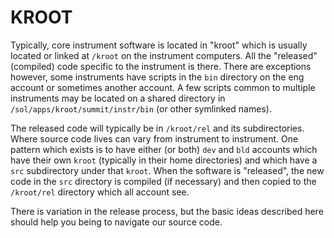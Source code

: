 # KROOT

Typically, core instrument software is located in "kroot" which is usually located or linked at `/kroot` on the instrument computers.  All the "released" (compiled) code specific to the instrument is there.  There are exceptions however, some instruments have scripts in the `bin` directory on the eng account or sometimes another account.  A few scripts common to multiple instruments may be located on a shared directory in `/sol/apps/kroot/summit/instr/bin` (or other symlinked names).

The released code will typically be in `/kroot/rel` and its subdirectories. Where source code lives can vary from instrument to instrument.  One pattern which exists is to have either (or both) `dev` and `bld` accounts which have their own `kroot` (typically in their home directories) and which have a `src` subdirectory under that `kroot`.  When the software is "released", the new code in the `src` directory is compiled (if necessary) and then copied to the `/kroot/rel` directory which all account see.

There is variation in the release process, but the basic ideas described here should help you being to navigate our source code.
